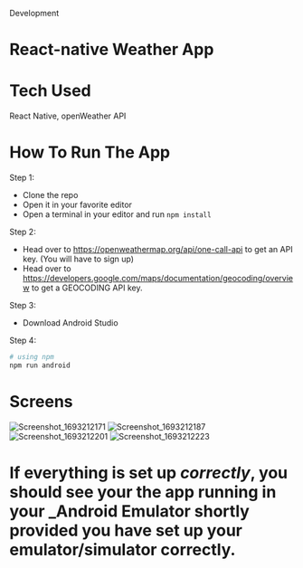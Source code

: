  Development
# React-native Weather App

# Tech Used
  React Native, openWeather API

# How To Run The App 
Step 1: <br>
  - Clone the repo<br>
  - Open it in your favorite editor<br>
  - Open a terminal in your editor and run ```npm install```

Step 2:
   - Head over to https://openweathermap.org/api/one-call-api to get an API key. (You will have to sign up)<br>
   - Head over to https://developers.google.com/maps/documentation/geocoding/overview to get a GEOCODING API key.<br>

Step 3: 
  - Download Android Studio  <br> 

Step 4:
```bash
# using npm
npm run android

```
# Screens
![Screenshot_1693212171](https://github.com/ken778/Weather/assets/59513275/45a87825-c91a-44a3-a751-7d9ccbeb3cd5)
![Screenshot_1693212187](https://github.com/ken778/Weather/assets/59513275/108303f0-d24c-4dfb-8c9a-980ae0b45d57)
![Screenshot_1693212201](https://github.com/ken778/Weather/assets/59513275/dcf66709-9894-4c74-916e-825720562dc7)
![Screenshot_1693212223](https://github.com/ken778/Weather/assets/59513275/77bca7aa-516b-4a4c-a1f3-798405758ea3)



If everything is set up _correctly_, you should see your the app running in your _Android Emulator shortly provided you have set up your emulator/simulator correctly.
=======

